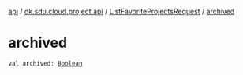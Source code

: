 [api](../../index.md) / [dk.sdu.cloud.project.api](../index.md) / [ListFavoriteProjectsRequest](index.md) / [archived](./archived.md)

# archived

`val archived: `[`Boolean`](https://kotlinlang.org/api/latest/jvm/stdlib/kotlin/-boolean/index.html)